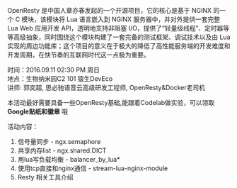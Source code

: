
  OpenResty 是中国人章亦春发起的一个开源项目，它的核心是基于 NGINX 的一个 C 模块，该模块将 Lua 语言嵌入到 NGINX 服务器中，并对外提供一套完整 Lua Web 应用开发 API，透明地支持非阻塞 I/O，提供了“轻量级线程”、定时器等等高级抽象，同时围绕这个模块构建了一套完备的测试框架、调试技术以及由 Lua 实现的周边功能库；这个项目的意义在于极大的降低了高性能服务端的开发难度和开发周期，在快节奏的互联网时代这一点极为重要。

时间：2016.09.11 02:30 PM 周日<br>
地点：生物纳米园C2 101 猿生DevEco<br>
讲师: 郭奕超, 思必驰语音云高级研发工程师, OpenResty&Docker老司机

本活动最好需要具备一些OpenResty基础,能跟着Codelab做实验，可以领取 **Google贴纸和徽章** 哦

活动内容：

1. 信号量同步 - ngx.semaphore
2. 共享内存list - ngx.shared.DICT
3. 用lua写负载均衡 - balancer_by_lua*
4. 使用tcp直接和nginx通信 - stream-lua-nginx-module
5. Resty 相关工具介绍
